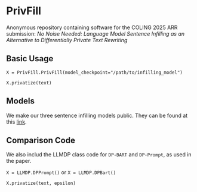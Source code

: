 # PrivFill

Anonymous repository containing software for the COLING 2025 ARR submission: *No Noise Needed: Language Model Sentence Infilling as an Alternative to Differentially Private Text Rewriting*

## Basic Usage ## 
`X = PrivFill.PrivFill(model_checkpoint="/path/to/infilling_model")`

`X.privatize(text)`

## Models ##
We make our three sentence infilling models public. They can be found at this [link](https://drive.google.com/drive/folders/12m1av9PY1X7S-cwd9y_8nepBPMtVju0C?usp=sharing).

## Comparison Code ##
We also includ the LLMDP class code for `DP-BART` and `DP-Prompt`, as used in the paper.

`X = LLMDP.DPPrompt()` or `X = LLMDP.DPBart()`

`X.privatize(text, epsilon)`
